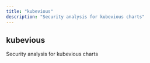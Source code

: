 ```yaml
---
title: "kubevious"
description: "Security analysis for kubevious charts"
---
```


## kubevious

Security analysis for kubevious charts

